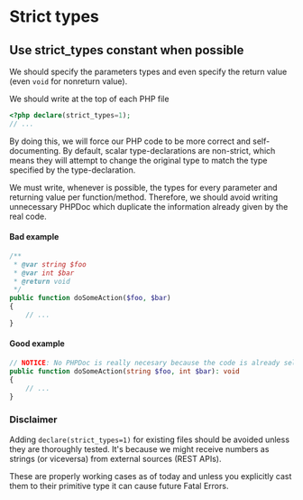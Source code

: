 # Strict types

## Use strict_types constant when possible

We should specify the parameters types and even specify the return value (even `void` for nonreturn value).

We should write at the top of each PHP file

```php
<?php declare(strict_types=1);
// ...
```

By doing this, we will force our PHP code to be more correct and self-documenting. By default, scalar type-declarations are non-strict, which means they will attempt to change the original type to match the type specified by the type-declaration.

We must write, whenever is possible, the types for every parameter and returning value per function/method. Therefore, we should avoid writing unnecessary PHPDoc which duplicate the information already given by the real code.


#### Bad example
```php
/**
 * @var string $foo 
 * @var int $bar
 * @return void
 */
public function doSomeAction($foo, $bar)
{
    // ...
}
```

#### Good example
```php
// NOTICE: No PHPDoc is really necesary because the code is already self-documented
public function doSomeAction(string $foo, int $bar): void
{
    // ...
}
```

### Disclaimer

Adding `declare(strict_types=1)` for existing files should be avoided unless they are thoroughly tested. It's because we might receive numbers as strings (or viceversa) from external sources (REST APIs).

These are properly working cases as of today and unless you explicitly cast them to their primitive type it can cause future Fatal Errors. 
